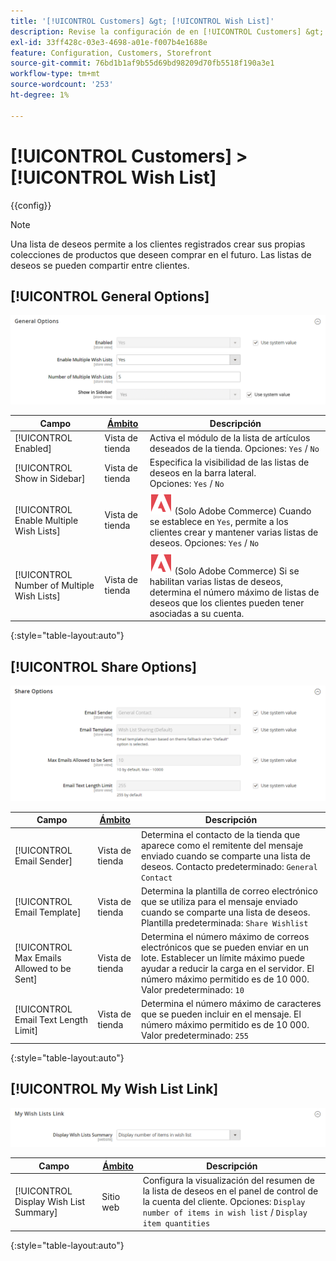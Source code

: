```yaml
---
title: '[!UICONTROL Customers] &gt; [!UICONTROL Wish List]'
description: Revise la configuración de en [!UICONTROL Customers] &gt; [!UICONTROL Wish List] de la administración de Commerce.
exl-id: 33ff428c-03e3-4698-a01e-f007b4e1688e
feature: Configuration, Customers, Storefront
source-git-commit: 76bd1b1af9b55d69bd98209d70fb5518f190a3e1
workflow-type: tm+mt
source-wordcount: '253'
ht-degree: 1%

---
```


# [!UICONTROL Customers] > [!UICONTROL Wish List]

{{config}}

>[!NOTE]
>
>Una lista de deseos permite a los clientes registrados crear sus propias colecciones de productos que deseen comprar en el futuro. Las listas de deseos se pueden compartir entre clientes.

## [!UICONTROL General Options]

![Opciones generales](./assets/wishlist-general-options.png)<!-- zoom -->

<!--[General Options](https://docs.magento.com/user-guide/marketing/wishlist-configuration.html) -->

| Campo | [Ámbito](../../getting-started/websites-stores-views.md#scope-settings) | Descripción |
|--- |--- |--- |
| [!UICONTROL Enabled] | Vista de tienda | Activa el módulo de la lista de artículos deseados de la tienda. Opciones: `Yes` / `No` |
| [!UICONTROL Show in Sidebar] | Vista de tienda | Especifica la visibilidad de las listas de deseos en la barra lateral. <br/>Opciones: `Yes` / `No` |
| [!UICONTROL Enable Multiple Wish Lists] | Vista de tienda | ![Adobe Commerce](../../assets/adobe-logo.svg) (Solo Adobe Commerce) Cuando se establece en `Yes`, permite a los clientes crear y mantener varias listas de deseos. Opciones: `Yes` / `No` |
| [!UICONTROL Number of Multiple Wish Lists] | Vista de tienda | ![Adobe Commerce](../../assets/adobe-logo.svg) (Solo Adobe Commerce) Si se habilitan varias listas de deseos, determina el número máximo de listas de deseos que los clientes pueden tener asociadas a su cuenta. |

{:style=&quot;table-layout:auto&quot;}

## [!UICONTROL Share Options]

![Opciones de uso compartido](./assets/wishlist-share-options.png)<!-- zoom -->

<!-- [Share Options](https://docs.magento.com/user-guide/marketing/wishlist-configuration.html) -->

| Campo | [Ámbito](../../getting-started/websites-stores-views.md#scope-settings) | Descripción |
|--- |--- |--- |
| [!UICONTROL Email Sender] | Vista de tienda | Determina el contacto de la tienda que aparece como el remitente del mensaje enviado cuando se comparte una lista de deseos. Contacto predeterminado: `General Contact` |
| [!UICONTROL Email Template] | Vista de tienda | Determina la plantilla de correo electrónico que se utiliza para el mensaje enviado cuando se comparte una lista de deseos. Plantilla predeterminada: `Share Wishlist` |
| [!UICONTROL Max Emails Allowed to be Sent] | Vista de tienda | Determina el número máximo de correos electrónicos que se pueden enviar en un lote. Establecer un límite máximo puede ayudar a reducir la carga en el servidor. El número máximo permitido es de 10 000. Valor predeterminado: `10` |
| [!UICONTROL Email Text Length Limit] | Vista de tienda | Determina el número máximo de caracteres que se pueden incluir en el mensaje. El número máximo permitido es de 10 000. Valor predeterminado: `255` |

{:style=&quot;table-layout:auto&quot;}

## [!UICONTROL My Wish List Link]

![Mi vínculo de lista de deseos](./assets/wishlist-my-wishlist-link.png)<!-- zoom -->

<!--[My Wish List Link](https://docs.magento.com/user-guide/marketing/wishlist-configuration.html) -->

| Campo | [Ámbito](../../getting-started/websites-stores-views.md#scope-settings) | Descripción |
|--- |--- |--- |
| [!UICONTROL Display Wish List Summary] | Sitio web | Configura la visualización del resumen de la lista de deseos en el panel de control de la cuenta del cliente. Opciones: `Display number of items in wish list` / `Display item quantities` |

{:style=&quot;table-layout:auto&quot;}
